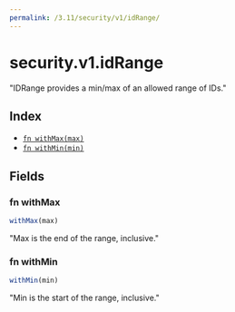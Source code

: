 ```yaml
---
permalink: /3.11/security/v1/idRange/
---
```


# security.v1.idRange

"IDRange provides a min/max of an allowed range of IDs."

## Index

* [`fn withMax(max)`](#fn-withmax)
* [`fn withMin(min)`](#fn-withmin)

## Fields

### fn withMax

```ts
withMax(max)
```

"Max is the end of the range, inclusive."

### fn withMin

```ts
withMin(min)
```

"Min is the start of the range, inclusive."